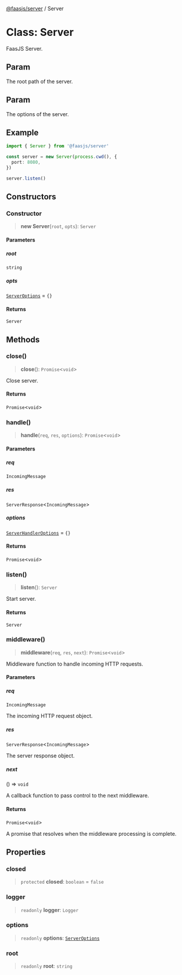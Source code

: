 [@faasjs/server](../README.md) / Server

# Class: Server

FaasJS Server.

## Param

The root path of the server.

## Param

The options of the server.

## Example

```ts
import { Server } from '@faasjs/server'

const server = new Server(process.cwd(), {
  port: 8080,
})

server.listen()
```

## Constructors

### Constructor

> **new Server**(`root`, `opts`): `Server`

#### Parameters

##### root

`string`

##### opts

[`ServerOptions`](../type-aliases/ServerOptions.md) = `{}`

#### Returns

`Server`

## Methods

### close()

> **close**(): `Promise`\<`void`\>

Close server.

#### Returns

`Promise`\<`void`\>

### handle()

> **handle**(`req`, `res`, `options`): `Promise`\<`void`\>

#### Parameters

##### req

`IncomingMessage`

##### res

`ServerResponse`\<`IncomingMessage`\>

##### options

[`ServerHandlerOptions`](../type-aliases/ServerHandlerOptions.md) = `{}`

#### Returns

`Promise`\<`void`\>

### listen()

> **listen**(): `Server`

Start server.

#### Returns

`Server`

### middleware()

> **middleware**(`req`, `res`, `next`): `Promise`\<`void`\>

Middleware function to handle incoming HTTP requests.

#### Parameters

##### req

`IncomingMessage`

The incoming HTTP request object.

##### res

`ServerResponse`\<`IncomingMessage`\>

The server response object.

##### next

() => `void`

A callback function to pass control to the next middleware.

#### Returns

`Promise`\<`void`\>

A promise that resolves when the middleware processing is complete.

## Properties

### closed

> `protected` **closed**: `boolean` = `false`

### logger

> `readonly` **logger**: `Logger`

### options

> `readonly` **options**: [`ServerOptions`](../type-aliases/ServerOptions.md)

### root

> `readonly` **root**: `string`
